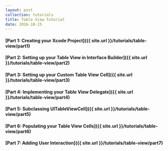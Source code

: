 ```yaml
---
layout: post
collection: tutorials
title: Table View Tutorial
date: 2016-10-15
---
```


#### [Part 1: Creating your Xcode Project]({{ site.url }}/tutorials/table-view/part1)
#### [Part 2: Setting up your Table View in Interface Builder]({{ site.url }}/tutorials/table-view/part2)
#### [Part 3: Setting up your Custom Table View Cell]({{ site.url }}/tutorials/table-view/part3)
#### [Part 4: Implementing your Table View Delegate]({{ site.url }}/tutorials/table-view/part4)
#### [Part 5: Subclassing UITableViewCell]({{ site.url }}/tutorials/table-view/part5)
#### [Part 6: Populating your Table View Cells]({{ site.url }}/tutorials/table-view/part6)
#### [Part 7: Adding User Interaction]({{ site.url }}/tutorials/table-view/part7)
